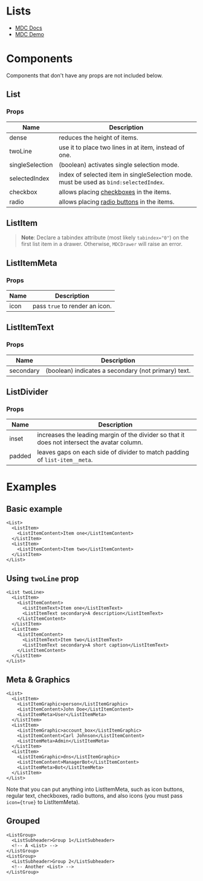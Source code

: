 # Lists
- [MDC Docs](https://material.io/develop/web/components/lists/)
- [MDC Demo](https://material-components.github.io/material-components-web-catalog/#/component/list)

# Components
Components that don't have any props are not included below.
## List
### Props
| Name | Description
| - | -
| dense | reduces the height of items.
| twoLine | use it to place two lines in at item, instead of one.
| singleSelection | (boolean) activates single selection mode.
| selectedIndex | index of selected item in singleSelection mode. must be used as `bind:selectedIndex`.
| checkbox | allows placing [checkboxes](./checkbox.md) in the items.
| radio | allows placing [radio buttons](./radio.md) in the items.

## ListItem
> **Note**: Declare a tabindex attribute (most likely `tabindex="0"`) on the first list item in a drawer. Otherwise,  `MDCDrawer` will raise an error.

## ListItemMeta
### Props
| Name | Description
| - | -
| icon | pass `true` to render an icon.

## ListItemText
### Props
| Name | Description
| - | -
| secondary | (boolean) indicates a secondary (not primary) text.

## ListDivider
### Props
| Name | Description
| - | -
| inset | increases the leading margin of the divider so that it does not intersect the avatar column.
| padded | leaves gaps on each side of divider to match padding of `list-item__meta`.

# Examples
## Basic example
```svelte
<List>
  <ListItem>
    <ListItemContent>Item one</ListItemContent>
  </ListItem>
  <ListItem>
    <ListItemContent>Item two</ListItemContent>
  </ListItem>
</List>
```
## Using `twoLine` prop
```svelte
<List twoLine>
  <ListItem>
    <ListItemContent>
      <ListItemText>Item one</ListItemText>
      <ListItemText secondary>A description</ListItemText>
    </ListItemContent>
  </ListItem>
  <ListItem>
    <ListItemContent>
      <ListItemText>Item two</ListItemText>
      <ListItemText secondary>A short caption</ListItemText>
    </ListItemContent>
  </ListItem>
</List>
```
## Meta & Graphics
```svelte
<List>
  <ListItem>
    <ListItemGraphic>person</ListItemGraphic>
    <ListItemContent>John Doe</ListItemContent>
    <ListItemMeta>User</ListItemMeta>
  </ListItem>
  <ListItem>
    <ListItemGraphic>account_box</ListItemGraphic>
    <ListItemContent>Carl Johnson</ListItemContent>
    <ListItemMeta>Admin</ListItemMeta>
  </ListItem>
  <ListItem>
    <ListItemGraphic>dns</ListItemGraphic>
    <ListItemContent>ManagerBot</ListItemContent>
    <ListItemMeta>Bot</ListItemMeta>
  </ListItem>
</List>
```
Note that you can put anything into ListItemMeta, such as icon buttons, regular text, checkboxes, radio buttons, and also icons (you must pass `icon={true}` to ListItemMeta).
## Grouped
```svelte
<ListGroup>
  <ListSubheader>Group 1</ListSubheader>
  <!-- A <List> -->
</ListGroup>
<ListGroup>
  <ListSubheader>Group 2</ListSubheader>
  <!-- Another <List> -->
</ListGroup>
```
